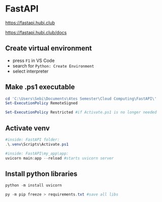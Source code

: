 # FastAPI

https://fastapi.hubi.club

https://fastapi.hubi.club/docs

## Create virtual environment
- press `F1` in VS Code
- search for `Python: Create Environment`
- select interpreter

## Make .ps1 executable
```powershell
cd 'C:\Users\Sebi\Documents\4tes Semester\Cloud Computing\FastAPI\'
Set-ExecutionPolicy RemoteSigned

Set-ExecutionPolicy Restricted #if Activate.ps1 is no longer needed
```

## Activate venv
```powershell
#inside: FastAPI folder:
.\.venv\Scripts\Activate.ps1

#inside: FastAPI\my_app\app:
uvicorn main:app --reload #starts uvicorn server
```

## Install python libraries
```powershell
python -m install uvicorn

py -m pip freeze > requirements.txt #save all libs
```